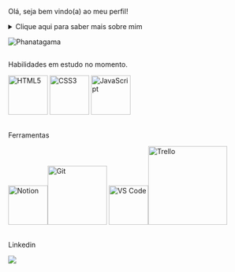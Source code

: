 Olá, seja bem vindo(a) ao meu perfil! 

<details>
  <summary>Clique aqui para saber mais sobre mim</summary>
  <ul>
   Me chamo Diogo, sou estudante de análise e desenvolvimento de sistemas (4 semestre). E atualmente, estou estudando sobre Front-End. Meu objetivo é unir um design intuitivo e elegante, com código eficiente para entregar projetos de alta qualidade.
Atualmente estou aprendendo sobre as linguagens que envolvem mais o Front-End, mas também tenho curiosidade em aprender como funcionam as coisas no Back-end, e com certeza será um dos meus próximos passos. Recentemente estou estudando sobre html e css, e logo depois meus alvos seram JavaScript e Python, e provavelmente também C#. Também estou no momento adquirindo conhecimento sobre o sistema Linux, através de Maquinas Virtuais, e sobre algumas ferramentas, como Git, GitHub e Notion.
  </ul>
</details>

 ![Phanatagama](https://raw.githubusercontent.com/Trilokia/Trilokia/379277808c61ef204768a61bbc5d25bc7798ccf1/bottom_header.svg)

##
Habilidades em estudo no momento.

<img src="https://upload.wikimedia.org/wikipedia/commons/thumb/6/61/HTML5_logo_and_wordmark.svg/120px-HTML5_logo_and_wordmark.svg.png" alt="HTML5" width="80"> <img src="https://upload.wikimedia.org/wikipedia/commons/thumb/d/d5/CSS3_logo_and_wordmark.svg/120px-CSS3_logo_and_wordmark.svg.png" alt="CSS3" width="80"> <img src="https://upload.wikimedia.org/wikipedia/commons/thumb/9/99/Unofficial_JavaScript_logo_2.svg/120px-Unofficial_JavaScript_logo_2.svg.png" alt="JavaScript" width="80">

##
Ferramentas

<img src="https://upload.wikimedia.org/wikipedia/commons/thumb/e/e9/Notion-logo.svg/640px-Notion-logo.svg.png" alt="Notion" width="80"><img src="https://upload.wikimedia.org/wikipedia/commons/thumb/e/e0/Git-logo.svg/120px-Git-logo.svg.png" alt="Git" width="120"> <img src="https://upload.wikimedia.org/wikipedia/commons/thumb/9/9a/Visual_Studio_Code_1.35_icon.svg/120px-Visual_Studio_Code_1.35_icon.svg.png" alt="VS Code" width="80"><img src="https://upload.wikimedia.org/wikipedia/commons/thumb/7/7a/Trello-logo-blue.svg/640px-Trello-logo-blue.svg.png" alt="Trello" width="160">

##
Linkedin
<div> 
 
  <a href="https://www.linkedin.com/in/diogo-carmo-300a2723b/" target="_blank"><img src="https://img.shields.io/badge/-LinkedIn-%230077B5?style=for-the-badge&logo=linkedin&logoColor=white" target="_blank"></a> 
  
</div>
